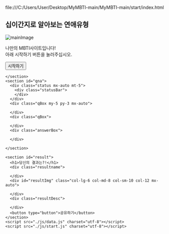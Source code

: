 file:///C:/Users/User/Desktop/MyMBTI-main/MyMBTI-main/start/index.html

<!DOCTYPE html>
<html lang="ko" dir="ltr">

<head>
  <meta charset="utf-8">
  <meta name="viewport" content="width=device-width,initial-scale=1">
  <title></title>
  <link href="https://cdn.jsdelivr.net/npm/bootstrap@5.0.0-beta3/dist/css/bootstrap.min.css"
  rel="stylesheet" integrity="sha384-eOJMYsd53ii+scO/bJGFsiCZc+5NDVN2yr8+0RDqr0Ql0h+rP48ckxlpbzKgwra6" crossorigin="anonymous">
  <link rel="preconnect" href="https://fonts.gstatic.com">
  <link href="https://fonts.googleapis.com/css2?family=Nanum+Pen+Script&display=swap" rel="stylesheet">
  <link rel="stylesheet" href="./css/default.css">
  <link rel="stylesheet" href="./css/main.css">
  <link rel="stylesheet" href="./css/qna.css">
  <link rel="stylesheet" href="./css/animation.css">
  <link rel="stylesheet" href="./css/result.css">
</head>

<body>
  <div class="container">
    <section id="main" class="mx-auto my-5 py-5 px-3">
      <h1>십이간지로 알아보는 연애유형 </h1>
      <div class="col-lg-6 col-md-8 col-sm-10 col-12 mx-auto">
        <img src="./img/main.png" alt="mainImage" class="img-fluid">
      </div>
      <p>
        나만의 MBTI사이트입니다!<br>
        아래 시작하기 버튼을 눌러주십시오.
      </p>
      <button type="button" class="btn btn-outline-danger mt-3"
       onclick="js:begin ()">시작하기</button>

    </section>
    <section id="qna">
      <div class="status mx-auto mt-5">
        <div class="statusBar">
        </div>
      </div>
      <div class="qBox my-5 py-3 mx-auto">

      </div>
      <div class="qBox">

      </div>
      <div class="answerBox">

      </div>

    </section>

    <section id="result">
      <h1>당신의 결과는?!</h1>
      <div class="resultname">

      </div>
      <div id="resultImg" class="col-lg-6 col-md-8 col-sm-10 col-12 mx-auto">

      </div>
      <div class="resultDesc">

      </div>
      <button type="button">공유하기</button>
    </section>
    <script src="./js/data.js" charset="utf-8"></script>
    <script src="./js/start.js" charset="utf-8"></script>

 
  </div>
</body>

</html>

